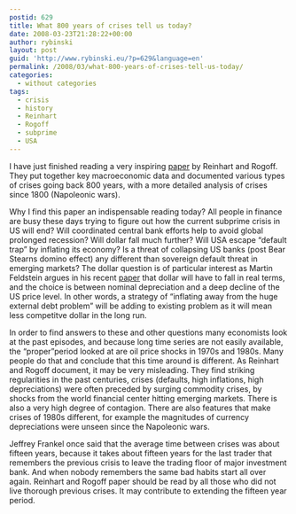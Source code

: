 ```yaml
---
postid: 629
title: What 800 years of crises tell us today?
date: 2008-03-23T21:28:22+00:00
author: rybinski
layout: post
guid: 'http://www.rybinski.eu/?p=629&language=en'
permalink: /2008/03/what-800-years-of-crises-tell-us-today/
categories:
  - without categories
tags:
  - crisis
  - history
  - Reinhart
  - Rogoff
  - subprime
  - USA
---
```

I have just finished reading a very inspiring [paper](http://www.rybinski.eu/resources/non-modules.d/dispatcher/dispatch.php?id=2327) by Reinhart and Rogoff. They put together key macroeconomic data and documented various types of crises going back 800 years, with a more detailed analysis of crises since 1800 (Napoleonic wars).

Why I find this paper an indispensable reading today? All people in finance are busy these days trying to figure out how the current subprime crisis in US will end? Will coordinated central bank efforts help to avoid global prolonged recession? Will dollar fall much further? Will USA escape “default trap” by inflating its economy? Is a threat of collapsing US banks (post Bear Stearns domino effect) any different than sovereign default threat in emerging markets? The dollar question is of particular interest as Martin Feldstein argues in his recent [paper](http://www.rybinski.eu/resources/non-modules.d/dispatcher/dispatch.php?id=2328) that dollar will have to fall in real terms, and the choice is between nominal depreciation and a deep decline of the US price level. In other words, a strategy of “inflating away from the huge external debt problem” will be adding to existing problem as it will mean less competitve dollar in the long run.

In order to find answers to these and other questions many economists look at the past episodes, and because long time series are not easily available, the “proper”period looked at are oil price shocks in 1970s and 1980s. Many people do that and conclude that this time around is different. As Reinhart and Rogoff document, it may be very misleading. They find striking regularities in the past centuries, crises (defaults, high inflations, high depreciations) were often preceded by surging commodity crises, by shocks from the world financial center hitting emerging markets. There is also a very high degree of contagion. There are also features that make crises of 1980s different, for example the magnitudes of currency depreciations were unseen since the Napoleonic wars.

Jeffrey Frankel once said that the average time between crises was about fifteen years, because it takes about fifteen years for the last trader that remembers the previous crisis to leave the trading floor of major investment bank. And when nobody remembers the same bad habits start all over again. Reinhart and Rogoff paper should be read by all those who did not live thorough previous crises. It may contribute to extending the fifteen year period.
